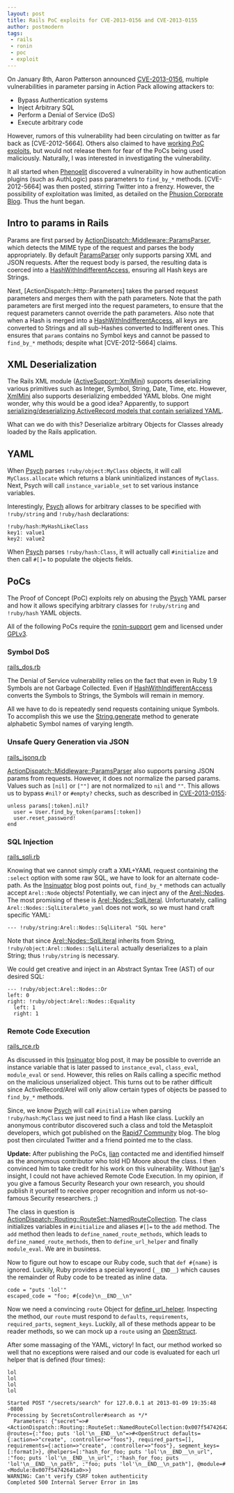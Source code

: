 ```yaml
---
layout: post
title: Rails PoC exploits for CVE-2013-0156 and CVE-2013-0155
author: postmodern
tags:
 - rails
 - ronin
 - poc
 - exploit
---
```


On January 8th, Aaron Patterson announced [CVE-2013-0156],
multiple vulnerabilities in parameter parsing in Action Pack allowing attackers
to:

* Bypass Authentication systems
* Inject Arbitrary SQL
* Perform a Denial of Service (DoS)
* Execute arbitrary code

However, rumors of this vulnerability had been circulating on twitter as far
back as [CVE-2012-5664]. Others also claimed to have [working PoC exploits],
but would not release them for fear of the PoCs being used maliciously.
Naturally, I was interested in investigating the vulnerability.

It all started when [Phenoelit] discovered a vulnerability
in how authentication plugins (such as AuthLogic) pass parameters to
`find_by_*` methods. [CVE-2012-5664] was then posted, stirring Twitter into
a frenzy. However, the possibility of exploitation was limited, as detailed
on the [Phusion Corporate Blog]. Thus the hunt began.

## Intro to params in Rails

Params are first parsed by [ActionDispatch::Middleware::ParamsParser][ParamsParser], which detects the MIME type of the request and parses the body
appropriately. By default [ParamsParser] only supports parsing XML and JSON
requests. After the request body is parsed, the resulting data is coerced
into a [HashWithIndifferentAccess], ensuring all Hash keys are Strings.

Next, [ActionDispatch::Http::Parameters] takes the parsed request parameters
and merges them with the path parameters. Note that the path parameters are
first merged into the request parameters, to ensure that the request parameters
cannot override the path parameters. Also note that when a Hash is merged
into a [HashWithIndifferentAccess], all keys are converted to Strings
and all sub-Hashes converted to Indifferent ones. This ensures that
`params` contains no Symbol keys and cannot be passed to `find_by_*` methods;
despite what [CVE-2012-5664] claims.

## XML Deserialization

The Rails XML module ([ActiveSupport::XmlMini][XmlMini]) supports deserializing
various primitives such as Integer, Symbol, String, Date, Time, etc. However,
[XmlMini] also supports deserializing embedded YAML blobs. One might wonder,
why this would be a good idea? Apparently, to support [serializing/deserializing
ActiveRecord models that contain serialized YAML][7502].

What can we do with this? Deserialize arbitrary Objects for Classes already
loaded by the Rails application.

## YAML

When [Psych] parses `!ruby/object:MyClass` objects, it will call
`MyClass.allocate` which returns a blank uninitialized instances of `MyClass`.
Next, Psych will call `instance_variable_set` to set various instance variables.

Interestingly, [Psych] allows for arbitrary classes to be specified with
`!ruby/string` and `!ruby/hash` declarations:

    !ruby/hash:MyHashLikeClass
    key1: value1
    key2: value2

When [Psych] parses `!ruby/hash:Class`, it will actually call `#initialize`
and then call `#[]=` to populate the objects fields.

## PoCs

The Proof of Concept (PoC) exploits rely on abusing the [Psych] YAML parser
and how it allows specifying arbitrary classes for `!ruby/string` and
`!ruby/hash` YAML objects.

All of the following PoCs require the [ronin-support] gem and licensed under
[GPLv3].

### Symbol DoS

[rails_dos.rb]

The Denial of Service vulnerability relies on the fact that even in Ruby 1.9
Symbols are not Garbage Collected. Even if [HashWithIndifferentAccess]
converts the Symbols to Strings, the Symbols will remain in memory.

All we have to do is repeatedly send requests containing unique Symbols.
To accomplish this we use the [String.generate] method to generate
alphabetic Symbol names of varying length.

### Unsafe Query Generation via JSON

[rails_jsonq.rb]

[ActionDispatch::Middleware::ParamsParser][ParamsParser] also supports parsing
JSON params from requests. However, it does not normalize the parsed params.
Values such as `[nil]` or `[""]` are not normalized to `nil` and `""`.
This allows us to bypass `#nil?` or `#empty?` checks, such as described
in [CVE-2013-0155]:

    unless params[:token].nil?
      user = User.find_by_token(params[:token])
      user.reset_password!
    end

### SQL Injection

[rails_sqli.rb]

Knowing that we cannot simply craft a XML+YAML request containing the `:select`
option with some raw SQL, we have to look for an alternate code-path.
As the [Insinuator] blog post points out, `find_by_*` methods can actually
accept `Arel::Node` objects! Potentially, we can inject any of the
[Arel::Nodes]. The most promising of these is [Arel::Nodes::SqlLiteral].
Unfortunately, calling `Arel::Nodes::SqlLiteral#to_yaml` does not work,
so we must hand craft specific YAML:

    --- !ruby/string:Arel::Nodes::SqlLiteral "SQL here"

Note that since [Arel::Nodes::SqlLiteral] inherits from String,
`!ruby/object:Arel::Nodes::SqlLiteral` actually deserializes to a plain String;
thus `!ruby/string` is necessary.

We could get creative and inject in an Abstract Syntax Tree (AST) of our
desired SQL:

    --- !ruby/object:Arel::Nodes::Or
    left: 0
    right: !ruby/object:Arel::Nodes::Equality
      left: 1
      right: 1

### Remote Code Execution

[rails_rce.rb]

As discussed in this [Insinuator] blog post, it may be possible to override an
instance variable that is later passed to `instance_eval`, `class_eval`,
`module_eval` or `send`. However, this relies on Rails calling a specific
method on the malicious unserialized object. This turns out to be rather
difficult since ActiveRecord/Arel will only allow certain types of objects
be passed to `find_by_*` methods.

Since, we know [Psych] will call `#initialize` when parsing `!ruby/hash:MyClass`
we just need to find a Hash like class. Luckily an anonymous contributor
discovered such a class and told the Metasploit developers, which got published
on the [Rapid7 Community] blog. The blog post then circulated Twitter and
a friend pointed me to the class.

**Update:** After publishing the PoCs, [lian] contacted me and
identified himself as the anonymous contributor who told HD Moore about the
class. I then convinced him to take credit for his work on this vulnerability.
Without [lian]'s insight, I could not have achieved Remote Code Execution.
In my opinion, if you give a famous Security Research your own research,
you should publish it yourself to receive proper recognition and inform
us not-so-famous Security researchers. ;)

The class in question is [ActionDispatch::Routing::RouteSet::NamedRouteCollection][NamedRouteCollection].
The class initializes variables in `#initialize` and aliases `#[]=` to the
`add` method. The `add` method then leads to `define_named_route_methods`,
which leads to `define_named_route_methods`, then to `define_url_helper`
and finally `module_eval`. We are in business.

Now to figure out how to escape our Ruby code, such that `def #{name}` is
ignored. Luckily, Ruby provides a special keyword (`__END__`) which causes the
remainder of Ruby code to be treated as inline data.

    code = "puts 'lol'"
    escaped_code = "foo; #{code}\n__END__\n"

Now we need a convincing `route` Object for [define_url_helper]. Inspecting
the method, our `route` must respond to `defaults`, `requirements`,
`required_parts`, `segment_keys`. Luckily, all of these methods appear
to be reader methods, so we can mock up a `route` using an [OpenStruct].

After some massaging of the YAML, victory! In fact, our method worked
so well that no exceptions were raised and our code is evaluated for each
url helper that is defined (four times):

    lol
    lol
    lol
    lol
    
    Started POST "/secrets/search" for 127.0.0.1 at 2013-01-09 19:35:48 -0800
    Processing by SecretsController#search as */*
      Parameters: {"secret"=>#<ActionDispatch::Routing::RouteSet::NamedRouteCollection:0x007f5474264218 @routes={:"foo; puts 'lol'\n__END__\n"=>#<OpenStruct defaults={:action=>"create", :controller=>"foos"}, required_parts=[], requirements={:action=>"create", :controller=>"foos"}, segment_keys=[:format]>}, @helpers=[:"hash_for_foo; puts 'lol'\n__END__\n_url", :"foo; puts 'lol'\n__END__\n_url", :"hash_for_foo; puts 'lol'\n__END__\n_path", :"foo; puts 'lol'\n__END__\n_path"], @module=#<Module:0x007f54742641a0>>}
    WARNING: Can't verify CSRF token authenticity
    Completed 500 Internal Server Error in 1ms

[CVE-2013-0155]: https://groups.google.com/forum/?fromgroups=#!topic/rubyonrails-security/t1WFuuQyavI
[CVE-2013-0156]: https://groups.google.com/forum/?fromgroups=#!topic/rubyonrails-security/61bkgvnSGTQ

[Phenoelit]: http://phenoelit.org/blog/archives/2012/12/21/let_me_github_that_for_you/index.html
[Phusion Corporate Blog]: http://blog.phusion.nl/2013/01/03/rails-sql-injection-vulnerability-hold-your-horses-here-are-the-facts/

[HashWithIndifferentAccess]: https://github.com/rails/rails/blob/master/activesupport/lib/active_support/hash_with_indifferent_access.rb
[ParamsParser]: https://github.com/rails/rails/blob/master/actionpack/lib/action_dispatch/middleware/params_parser.rb
[XmlMini]: https://github.com/rails/rails/blob/master/activesupport/lib/active_support/xml_mini.rb#L67
[Psych]: https://github.com/tenderlove/psych/blob/master/lib/psych/visitors/to_ruby.rb
[Arel::Nodes]: https://github.com/rails/arel/tree/master/lib/arel/nodes
[Arel::Nodes::SqlLiteral]: https://github.com/rails/arel/blob/master/lib/arel/nodes/sql_literal.rb
[NamedRouteCollection]: https://github.com/rails/rails/blob/master/actionpack/lib/action_dispatch/routing/route_set.rb#L96
[define_url_helper]: https://github.com/rails/rails/blob/master/actionpack/lib/action_dispatch/routing/route_set.rb#L187-L203
[OpenStruct]: http://rubydoc.info/stdlib/ostruct/OpenStruct

[7502]: http://web.archive.org/web/20071218105822/http://dev.rubyonrails.org/ticket/7502
[Insinuator]: http://www.insinuator.net/2013/01/rails-yaml/
[Rapid7 Community]: https://community.rapid7.com/community/metasploit/blog/2013/01/09/serialization-mischief-in-ruby-land-cve-2013-0156
[lian]: https://github.com/lian

[GPLv3]: http://gplv3.fsf.org/

[ronin-support]: https://rubygems.org/gems/ronin-support
[String.generate]: http://ronin-ruby.github.com/docs/ronin-support/String.html#generate-class_method

[rails_dos.rb]: https://gist.github.com/4499017
[rails_jsonq.rb]: https://gist.github.com/4499030
[rails_sqli.rb]: https://gist.github.com/4499032
[rails_rce.rb]: https://gist.github.com/4499206

[working PoC exploits]: www.reddit.com/r/netsec/comments/167c11/serious_vulnerability_in_ruby_on_rails_allowing/c7teov4
[weaponized exploit]: https://github.com/rapid7/metasploit-framework/pull/1282
